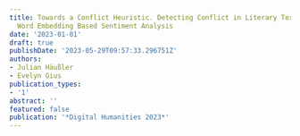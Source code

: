 ```yaml
---
title: Towards a Conflict Heuristic. Detecting Conflict in Literary Texts By Adapting
  Word Embedding Based Sentiment Analysis
date: '2023-01-01'
draft: true
publishDate: '2023-05-29T09:57:33.296751Z'
authors:
- Julian Häußler
- Evelyn Gius
publication_types:
- '1'
abstract: ''
featured: false
publication: '*Digital Humanities 2023*'
---
```


